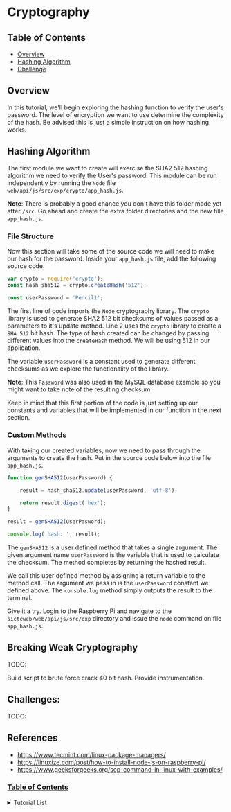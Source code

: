 # Cryptography

## Table of Contents
 - [Overview]()
 - [Hashing Algorithm]()
 - [Challenge]()

## Overview
In this tutorial, we'll begin exploring the hashing function to verify the user's password. The level of encryption we want to use determine the complexity of the hash. Be advised this is just a simple instruction on how hashing works.

## Hashing Algorithm
The first module we want to create will exercise the SHA2 512 hashing algorithm we need to verify the User's password.  This module can be run independently by running the ```Node``` file ```web/api/js/src/exp/crypto/app_hash.js```.

<b>Note</b>: There is probably a good chance you don't have this folder made yet after `/src`. Go ahead and create the extra folder directories and the new fille `app_hash.js`. 

### File Structure

Now this section will take some of the source code we will need to make our hash for the password. Inside your `app_hash.js` file, add the following source code.

```javascript
var crypto = require('crypto');
const hash_sha512 = crypto.createHash('512');

const userPassword = 'Pencil1';
```

The first line of code imports the ```Node``` cryptography library. The ```crypto``` library  is used to generate SHA2 512 bit checksums of values passed as a parameters to it's update method. Line 2 uses the ```crypto``` library to create a ```SHA 512``` bit hash. The type of hash created can be changed by passing different values into the ```createHash``` method. We will be using 512 in our application.

The variable ```userPassword``` is a constant used to generate different checksums as we explore the functionality of the library. 

<b>Note</b>: This ```Password``` was also used in the MySQL database example so you might want to take note of the resulting checksum.

Keep in mind that this first portion of the code is just setting up our constants and variables that will be implemented in our function in the next section.

### Custom Methods

With taking our created variables, now we need to pass through the arguments to create the hash. Put in the source code below into the file `app_hash.js`. 

```javascript
function genSHA512(userPassword) {

    result = hash_sha512.update(userPassword, 'utf-8');

    return result.digest('hex');
}

result = genSHA512(userPasword);

console.log('hash: ', result);
```

The ```genSHA512``` is a user defined method that takes a single argument. The given argument name ```userPassword``` is the variable that is used to calculate the checksum. The method completes by returning the hashed result.

We call this user defined method by assigning a return variable to the method call. The argument we pass in is the ```userPassword``` constant we defined above. The ```console.log``` method simply outputs the result to the terminal.

Give it a try. Login to the Raspberry Pi and navigate to the ```sictcweb/web/api/js/src/exp``` directory and issue the ```node``` command on file ```app_hash.js```.

## Breaking Weak Cryptography
TODO:

Build script to brute force crack 40 bit hash. Provide instrumentation.

## Challenges:
TODO:


## References
 - https://www.tecmint.com/linux-package-managers/
 - https://linuxize.com/post/how-to-install-node-js-on-raspberry-pi/
 - https://www.geeksforgeeks.org/scp-command-in-linux-with-examples/

### [Table of Contents](../README.md)

<details><summary>Tutorial List</summary>
<br>

### Prep

[Raspberry Pi Prep](/prep/README.md)<br>

### Linux - WSl setup

[(Part 0) Operating System (Linux)](linux/README.md)<br>

### Database

[(Part 1) Database (MySQL)](db/README.md)<br>
[(Part 2)  Tables, Querys, and SQL](db/README2.md)<br>
[(Part 3)  Working with Relations](db/README3.md)<br>
[(Part 4) Putting it all together](db/README4.md)<br>
[(Extras) Setting MySQL Timezone on Raspberry Pi](db/MYSQLTZ.md)<br>

### Web

[Getting Started with Node](web/README.md)<br>
[(Overview) Getting Started with Node](web/README)<br>
[(Part 1) Web API (Node)](web/api/js/src/iotapi/README.md)<br>
[(Part 2) Web API (Node)](web/api/js/src/iotapi/README2.md)<br>
[(Part 3) Web API (Node)](web/api/js/src/iotapi/README3.md)]<br>
[(Part 4) Web API (Node)](web/api/js/src/iotapi/README4.md)]<br>
[(Part X) Security](web/READMEX.md)<br>

### UX

[Angular (Web Framework)](web/ux/README.md)<br>

### API

[Installing MySQL Connector for Python](web/api/py/README.md)

### Cryptography

[Crypto](web/CRYPTO.md)<br>

</details>